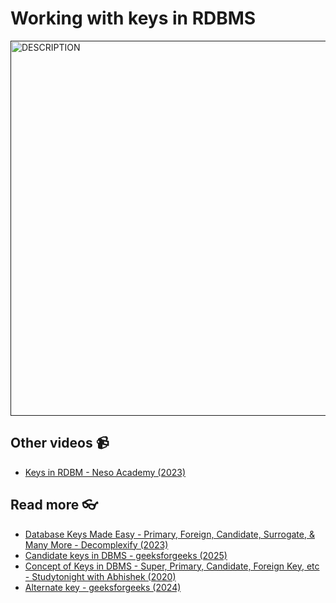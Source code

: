 # Working with keys in RDBMS

<a href="" target="_blank">
  <img src="https://github.com/kokchun/assets/blob/main/FOLDER_NAME/.png?raw=true" alt="DESCRIPTION" width="600">
</a>

## Other videos 📹

- [Keys in RDBM - Neso Academy (2023)](https://www.youtube.com/watch?v=_UZLrD_R0T4)

## Read more 👓

- [Database Keys Made Easy - Primary, Foreign, Candidate, Surrogate, & Many More - Decomplexify (2023)](https://www.youtube.com/watch?v=8wUUMOKAK-c)
- [Candidate keys in DBMS - geeksforgeeks (2025)](https://www.geeksforgeeks.org/candidate-key-in-dbms/?ref=next_article_top)
- [Concept of Keys in DBMS - Super, Primary, Candidate, Foreign Key, etc -
  Studytonight with Abhishek (2020)](https://www.youtube.com/watch?v=p3yJZH8_bsc)
- [Alternate key - geeksforgeeks (2024)](https://www.geeksforgeeks.org/sql-alternate-key/)